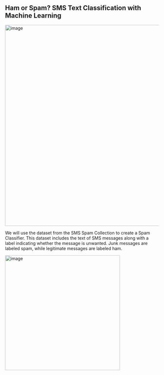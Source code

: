 




## Ham or Spam? SMS Text Classification with Machine Learning
<img width="658" alt="image" src="https://user-images.githubusercontent.com/89368283/169952420-1444dae9-4e3b-4fa3-9220-bce636844d8c.png">

We will use the dataset from the SMS Spam Collection to create a Spam Classifier. This dataset includes the text of SMS messages along with a label indicating whether the message is unwanted. Junk messages are labeled spam, while legitimate messages are labeled ham.

<img width="376" alt="image" src="https://user-images.githubusercontent.com/89368283/169952570-4a3f38f5-bba8-472b-9739-06e22b24455c.png">

